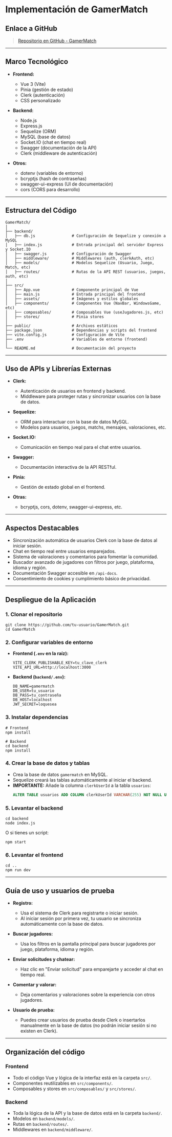 # Implementación de GamerMatch

## Enlace a GitHub

> [Repositorio en GitHub - GamerMatch](https://github.com/CCaliani/GamerMatch--TFG--)

---

## Marco Tecnológico

- **Frontend:**  
  - Vue 3 (Vite)
  - Pinia (gestión de estado)
  - Clerk (autenticación)
  - CSS personalizado

- **Backend:**  
  - Node.js
  - Express.js
  - Sequelize (ORM)
  - MySQL (base de datos)
  - Socket.IO (chat en tiempo real)
  - Swagger (documentación de la API)
  - Clerk (middleware de autenticación)

- **Otros:**  
  - dotenv (variables de entorno)
  - bcryptjs (hash de contraseñas)
  - swagger-ui-express (UI de documentación)
  - cors (CORS para desarrollo)

---

## Estructura del Código

```
GamerMatch/
│
├── backend/
│   ├── db.js                # Configuración de Sequelize y conexión a MySQL
│   ├── index.js             # Entrada principal del servidor Express y Socket.IO
│   ├── swagger.js           # Configuración de Swagger
│   ├── middleware/          # Middlewares (auth, clerkAuth, etc)
│   ├── models/              # Modelos Sequelize (Usuario, Juego, Match, etc)
│   ├── routes/              # Rutas de la API REST (usuarios, juegos, auth, etc)
│
├── src/
│   ├── App.vue              # Componente principal de Vue
│   ├── main.js              # Entrada principal del frontend
│   ├── assets/              # Imágenes y estilos globales
│   ├── components/          # Componentes Vue (NavBar, WindowsGame, etc)
│   ├── composables/         # Composables Vue (useJugadores.js, etc)
│   ├── stores/              # Pinia stores
│
├── public/                  # Archivos estáticos
├── package.json             # Dependencias y scripts del frontend
├── vite.config.js           # Configuración de Vite
├── .env                     # Variables de entorno (frontend)
│
└── README.md                # Documentación del proyecto
```

---

## Uso de APIs y Librerías Externas

- **Clerk:**  
  - Autenticación de usuarios en frontend y backend.
  - Middleware para proteger rutas y sincronizar usuarios con la base de datos.

- **Sequelize:**  
  - ORM para interactuar con la base de datos MySQL.
  - Modelos para usuarios, juegos, matchs, mensajes, valoraciones, etc.

- **Socket.IO:**  
  - Comunicación en tiempo real para el chat entre usuarios.

- **Swagger:**  
  - Documentación interactiva de la API RESTful.

- **Pinia:**  
  - Gestión de estado global en el frontend.

- **Otras:**  
  - bcryptjs, cors, dotenv, swagger-ui-express, etc.

---

## Aspectos Destacables

- Sincronización automática de usuarios Clerk con la base de datos al iniciar sesión.
- Chat en tiempo real entre usuarios emparejados.
- Sistema de valoraciones y comentarios para fomentar la comunidad.
- Buscador avanzado de jugadores con filtros por juego, plataforma, idioma y región.
- Documentación Swagger accesible en `/api-docs`.
- Consentimiento de cookies y cumplimiento básico de privacidad.

---

## Despliegue de la Aplicación

### 1. Clonar el repositorio

```pwsh
git clone https://github.com/tu-usuario/GamerMatch.git
cd GamerMatch
```

### 2. Configurar variables de entorno

- **Frontend (`.env` en la raíz):**
  ```
  VITE_CLERK_PUBLISHABLE_KEY=tu_clave_clerk
  VITE_API_URL=http://localhost:3000
  ```

- **Backend (`backend/.env`):**
  ```
  DB_NAME=gamermatch
  DB_USER=tu_usuario
  DB_PASS=tu_contraseña
  DB_HOST=localhost
  JWT_SECRET=loquesea
  ```

### 3. Instalar dependencias

```pwsh
# Frontend
npm install

# Backend
cd backend
npm install
```

### 4. Crear la base de datos y tablas

- Crea la base de datos `gamermatch` en MySQL.
- Sequelize creará las tablas automáticamente al iniciar el backend.
- **IMPORTANTE:** Añade la columna `clerkUserId` a la tabla `usuarios`:
  ```sql
  ALTER TABLE usuarios ADD COLUMN clerkUserId VARCHAR(255) NOT NULL UNIQUE;
  ```

### 5. Levantar el backend

```pwsh
cd backend
node index.js
```
O si tienes un script:
```pwsh
npm start
```

### 6. Levantar el frontend

```pwsh
cd ..
npm run dev
```

---

## Guía de uso y usuarios de prueba

- **Registro:**  
  - Usa el sistema de Clerk para registrarte o iniciar sesión.
  - Al iniciar sesión por primera vez, tu usuario se sincroniza automáticamente con la base de datos.

- **Buscar jugadores:**  
  - Usa los filtros en la pantalla principal para buscar jugadores por juego, plataforma, idioma y región.

- **Enviar solicitudes y chatear:**  
  - Haz clic en "Enviar solicitud" para emparejarte y acceder al chat en tiempo real.

- **Comentar y valorar:**  
  - Deja comentarios y valoraciones sobre la experiencia con otros jugadores.

- **Usuario de prueba:**  
  - Puedes crear usuarios de prueba desde Clerk o insertarlos manualmente en la base de datos (no podrán iniciar sesión si no existen en Clerk).

---

## Organización del código

### Frontend
- Todo el código Vue y lógica de la interfaz está en la carpeta `src/`.
- Componentes reutilizables en `src/components/`.
- Composables y stores en `src/composables/` y `src/stores/`.

### Backend
- Toda la lógica de la API y la base de datos está en la carpeta `backend/`.
- Modelos en `backend/models/`.
- Rutas en `backend/routes/`.
- Middlewares en `backend/middleware/`.
